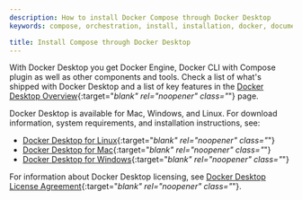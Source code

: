 ```yaml
---
description: How to install Docker Compose through Docker Desktop
keywords: compose, orchestration, install, installation, docker, documentation

title: Install Compose through Docker Desktop
---
```


With Docker Desktop you get Docker Engine, Docker CLI with Compose plugin as well as other components and tools.
Check a list of what's shipped with Docker Desktop and a list of key features in the [Docker Desktop Overview](../../desktop/index.md){:target="_blank" rel="noopener" class="_"} page.

Docker Desktop is available for Mac, Windows, and Linux.
For download information, system requirements, and installation instructions, see:

* [Docker Desktop for Linux](../../desktop/install/linux-install.md){:target="_blank" rel="noopener" class="_"}
* [Docker Desktop for Mac](../../desktop/install/mac-install.md){:target="_blank" rel="noopener" class="_"}
* [Docker Desktop for Windows](../../desktop/install/windows-install.md){:target="_blank" rel="noopener" class="_"}

For information about Docker Desktop licensing, see [Docker Desktop License Agreement](../../subscription/index.md#docker-desktop-license-agreement){:target="_blank" rel="noopener" class="_"}.



